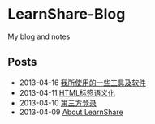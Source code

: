 LearnShare-Blog
===============

My blog and notes

Posts
-----

+ 2013-04-16 [我所使用的一些工具及软件](/posts/tools-and-softwares-on-my-computer.md "我所使用的一些工具及软件[持续更新中]")
+ 2013-04-11 [HTML标签语义化](/posts/drafts/html_semantic.md "HTML标签语义化[草稿]")
+ 2013-04-10 [第三方登录](/posts/third-party-logging.md "第三方登录")
+ 2013-04-09 [About LearnShare](/posts/about-me.md "About Me")